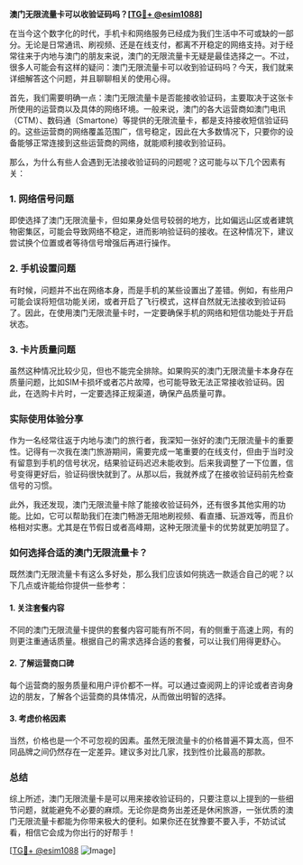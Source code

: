 **澳门无限流量卡可以收验证码吗？[[TG💪+ @esim1088](https://t.me/s/esim1088)]**

在当今这个数字化的时代，手机卡和网络服务已经成为我们生活中不可或缺的一部分。无论是日常通讯、刷视频、还是在线支付，都离不开稳定的网络支持。对于经常往来于内地与澳门的朋友来说，澳门的无限流量卡无疑是最佳选择之一。不过，很多人可能会有这样的疑问：澳门无限流量卡可以收到验证码吗？今天，我们就来详细解答这个问题，并且聊聊相关的使用心得。

首先，我们需要明确一点：澳门无限流量卡是否能接收验证码，主要取决于这张卡所使用的运营商以及具体的网络环境。一般来说，澳门的各大运营商如澳门电讯（CTM）、数码通（Smartone）等提供的无限流量卡，都是支持接收短信验证码的。这些运营商的网络覆盖范围广，信号稳定，因此在大多数情况下，只要你的设备能够正常连接到这些运营商的网络，就能顺利接收到验证码。

那么，为什么有些人会遇到无法接收验证码的问题呢？这可能与以下几个因素有关：

### 1. 网络信号问题

即使选择了澳门无限流量卡，但如果身处信号较弱的地方，比如偏远山区或者建筑物密集区，可能会导致网络不稳定，进而影响验证码的接收。在这种情况下，建议尝试换个位置或者等待信号增强后再进行操作。

### 2. 手机设置问题

有时候，问题并不出在网络本身，而是手机的某些设置出了差错。例如，有些用户可能会误将短信功能关闭，或者开启了飞行模式，这样自然就无法接收到验证码了。因此，在使用澳门无限流量卡时，一定要确保手机的网络和短信功能处于开启状态。

### 3. 卡片质量问题

虽然这种情况比较少见，但也不能完全排除。如果购买的澳门无限流量卡本身存在质量问题，比如SIM卡损坏或者芯片故障，也可能导致无法正常接收验证码。因此，在选购卡片时，一定要选择正规渠道，确保产品质量可靠。

### 实际使用体验分享

作为一名经常往返于内地与澳门的旅行者，我深知一张好的澳门无限流量卡的重要性。记得有一次我在澳门旅游期间，需要完成一笔重要的在线支付，但由于当时没有留意到手机的信号状况，结果验证码迟迟未能收到。后来我调整了一下位置，信号变得更好后，验证码很快就到了。从那以后，我就养成了在接收验证码前先检查信号的习惯。

此外，我还发现，澳门无限流量卡除了能接收验证码外，还有很多其他实用的功能。比如，它可以帮助我们在澳门畅游无阻地刷视频、看直播、玩游戏等，而且价格相对实惠。尤其是在节假日或者高峰期，这种无限流量卡的优势就更加明显了。

### 如何选择合适的澳门无限流量卡？

既然澳门无限流量卡有这么多好处，那么我们应该如何挑选一款适合自己的呢？以下几点或许能给你提供一些参考：

#### 1. 关注套餐内容

不同的澳门无限流量卡提供的套餐内容可能有所不同，有的侧重于高速上网，有的则更注重通话质量。根据自己的需求选择合适的套餐，可以让我们用得更舒心。

#### 2. 了解运营商口碑

每个运营商的服务质量和用户评价都不一样。可以通过查阅网上的评论或者咨询身边的朋友，了解各个运营商的具体情况，从而做出明智的选择。

#### 3. 考虑价格因素

当然，价格也是一个不可忽视的因素。虽然无限流量卡的价格普遍不算太高，但不同品牌之间仍然存在一定差异。建议多对比几家，找到性价比最高的那款。

### 总结

综上所述，澳门无限流量卡是可以用来接收验证码的，只要注意以上提到的一些细节问题，就能避免不必要的麻烦。无论你是商务出差还是休闲旅游，一张优质的澳门无限流量卡都能为你带来极大的便利。如果你还在犹豫要不要入手，不妨试试看，相信它会成为你出行的好帮手！

[[TG💪+ @esim1088](https://t.me/s/esim1088) ![Image](https://i.postimg.cc/4NQfJmqS/Snipaste-2025-05-13-00-14-12.png)]